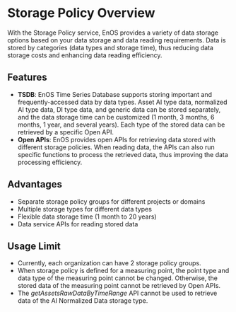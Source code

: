# Storage Policy Overview

With the Storage Policy service, EnOS provides a variety of data storage options based on your data storage and data reading requirements. Data is stored by categories (data types and storage time), thus reducing data storage costs and enhancing data reading efficiency.

## Features

- **TSDB**: EnOS Time Series Database supports storing important and frequently-accessed data by data types. Asset AI type data, normalized AI type data, DI type data, and generic data can be stored separately, and the data storage time can be customized (1 month, 3 months, 6 months, 1 year, and several years). Each type of the stored data can be retrieved by a specific Open API.
- **Open APIs**: EnOS provides open APIs for retrieving data stored with different storage policies. When reading data, the APIs can also run specific functions to process the retrieved data, thus improving the data processing efficiency.

<!--

**Archive DB**: The Archive database supports storing historical asset data with huge size for a longer time. Data stored in the archive DB can be used for further analysis and generating reports.

-->

## Advantages

- Separate storage policy groups for different projects or domains
- Multiple storage types for different data types
- Flexible data storage time (1 month to 20 years)
- Data service APIs for reading stored data

## Usage Limit

- Currently, each organization can have 2 storage policy groups.
- When storage policy is defined for a measuring point, the point type and data type of the measuring point cannot be changed. Otherwise, the stored data of the measuring point cannot be retrieved by Open APIs.
- The *getAssetsRawDataByTimeRange* API cannot be used to retrieve data of the AI Normalized Data storage type.
